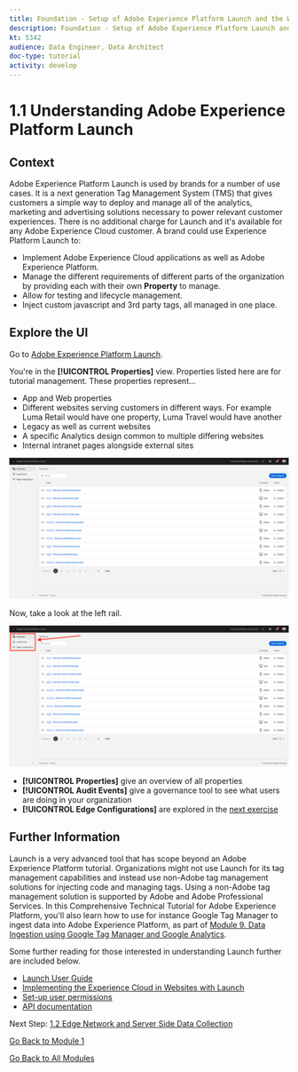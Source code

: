 ```yaml
---
title: Foundation - Setup of Adobe Experience Platform Launch and the Web SDK extension - Explaining Adobe Experience Platform Launch
description: Foundation - Setup of Adobe Experience Platform Launch and the Web SDK extension - Explaining Adobe Experience Platform Launch
kt: 5342
audience: Data Engineer, Data Architect
doc-type: tutorial
activity: develop
---
```


# 1.1 Understanding Adobe Experience Platform Launch

## Context

Adobe Experience Platform Launch is used by brands for a number of use cases. It is a next generation Tag Management System (TMS) that gives customers a simple way to deploy and manage all of the analytics, marketing and advertising solutions necessary to power relevant customer experiences. There is no additional charge for Launch and it's available for any Adobe Experience Cloud customer. A brand could use Experience Platform Launch to:

- Implement Adobe Experience Cloud applications as well as Adobe Experience Platform.
- Manage the different requirements of different parts of the organization by providing each with their own **Property** to manage.
- Allow for testing and lifecycle management.
- Inject custom javascript and 3rd party tags, all managed in one place.

## Explore the UI

Go to [Adobe Experience Platform Launch](https://launch.adobe.com/).

You're in the **[!UICONTROL Properties]** view. Properties listed here are for tutorial management. These properties represent...

- App and Web properties
- Different websites serving customers in different ways. For example Luma Retail would have one property, Luma Travel would have another
- Legacy as well as current websites
- A specific Analytics design common to multiple differing websites
- Internal intranet pages alongside external sites

![Launch Properties View](./images/launch1.png)

Now, take a look at the left rail.

![Launch Left Rail](./images/launch2.png)

- **[!UICONTROL Properties]** give an overview of all properties
- **[!UICONTROL Audit Events]** give a governance tool to see what users are doing in your organization
- **[!UICONTROL Edge Configurations]** are explored in the [next exercise](./ex2.md)

## Further Information

Launch is a very advanced tool that has scope beyond an Adobe Experience Platform tutorial. Organizations might not use Launch for its tag management capabilities and instead use non-Adobe tag management solutions for injecting code and managing tags. Using a non-Adobe tag management solution is supported by Adobe and Adobe Professional Services. In this Comprehensive Technical Tutorial for Adobe Experience Platform, you'll also learn how to use for instance Google Tag Manager to ingest data into Adobe Experience Platform, as part of [Module 9. Data Ingestion using Google Tag Manager and Google Analytics](./../module9/data-ingestion-using-google-tag-manager-and-google-analytics.md).

Some further reading for those interested in understanding Launch further are included below.

- [Launch User Guide](https://docs.adobe.com/content/help/en/launch/using/overview.html)
- [Implementing the Experience Cloud in Websites with Launch](https://docs.adobe.com/content/help/en/core-services-learn/implementing-in-websites-with-launch/index.html)
- [Set-up user permissions](https://docs.adobe.com/content/help/en/launch/using/reference/admin/user-permissions.html)
- [API documentation](https://developer.adobelaunch.com/api/)

Next Step: [1.2 Edge Network and Server Side Data Collection](./ex2.md)

[Go Back to Module 1](./data-ingestion-launch-web-sdk.md)

[Go Back to All Modules](./../../overview.md)
